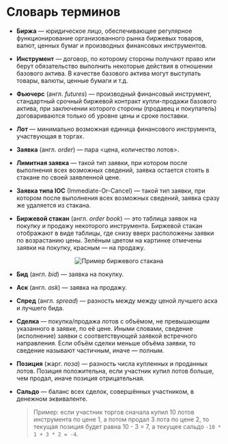 # Словарь терминов

<a id="exchange"></a>

- **Биржа** — юридическое лицо, обеспечивающее регулярное функционирование организованного рынка биржевых товаров, валют, ценных бумаг и производных финансовых инструментов.

<a id="instrument"></a>

- **Инструмент** — договор, по которому стороны получают право или берут обязательство выполнить некоторые действия в отношении базового актива.
  В качестве базового актива могут выступать товары, валюты, ценные бумаги и т.д.

<a id="futures"></a>

- **Фьючерс** (англ. *futures*) — производный финансовый инструмент, стандартный срочный биржевой контракт купли-продажи базового актива, при заключении которого стороны (продавец и покупатель) договариваются только об уровне цены и сроке поставки.

<a id="lot"></a>

- **Лот** — минимально возможная единица финансового инструмента, участвующая в торгах.

<a id="order"></a>

- **Заявка** (англ. *order*) — пара &lt;цена, количество лотов&gt;.

<a id="limit_order"></a>

- **Лимитная заявка** — такой тип заявки, при котором после выполнения всех возможных сведений, заявка остается стоять в стакане по своей заявленной цене.

<a id="ioc_order"></a>

- **Заявка типа IOC** (Immediate-Or-Cancel) — такой тип заявки, при котором после выполнения всех возможных сведений, заявка сразу же удаляется из стакана.

<a id="order_book"></a>

- **Биржевой стакан** (англ. *order book*) — это таблица заявок на покупку и продажу некоторого инструмента.
  Биржевой стакан отображают в виде таблицы, где снизу вверх расположены заявки по возрастанию цены.
  Зелёным цветом на картинке отмечены заявки на покупку, красным — на продажу.
  <p align="center">
  <img src="{{ book["gitbook.img"] }}/order_book_example.png" title="Пример биржевого стакана">
  </p>

<a id="bid"></a>

- **Бид** (англ. *bid*) — заявка на покупку.

<a id="ask"></a>

- **Аск** (англ. *ask*) — заявка на продажу.

<a id="spread"></a>

- **Спред** (англ. *spread*) — разность между между ценой лучшего аска и лучшего бида.

<a id="deal"></a>

- **Сделка** — покупка/продажа лотов с объёмом, не превышающим указанного в заявке, по её цене.
  Иными словами, сведение (исполнение) заявки с соответствующей заявкой встречного направления.
  Если объём сделки меньше объёма заявки, то сведение называют частичным, иначе — полным.

<a id="position"></a>

- **Позиция** (жарг. *поза*) — разность числа купленных и проданных лотов.
  Позиция положительна, если участник купил лотов больше, чем продал, иначе позиция отрицательная.

<a id="saldo"></a>

- **Сальдо** — баланс всех сделок, совершённых участником, в денежном эквиваленте.
  > Пример: если участник торгов сначала купил 10 лотов инструмента по цене 1, а потом продал 3 лота по цене 2, то текущая позиция будет равна 10 - 3 = 7, а текущее сальдо `-10 * 1 + 3 * 2 = -4`.
